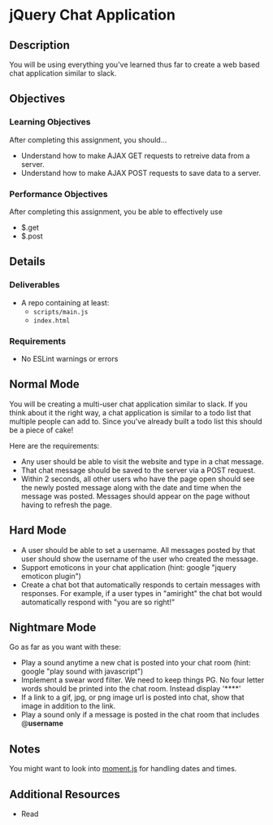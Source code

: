# jQuery Chat Application

## Description
You will be using everything you&#x27;ve learned thus far to create a web based chat application similar to slack.


## Objectives

### Learning Objectives

After completing this assignment, you should…

* Understand how to make AJAX GET requests to retreive data from a server.
* Understand how to make AJAX POST requests to save data to a server.


### Performance Objectives

After completing this assignment, you be able to effectively use

* $.get
* $.post



## Details

### Deliverables

* A repo containing at least:
  * `scripts/main.js`
  * `index.html`

### Requirements

* No ESLint warnings or errors


## Normal Mode
You will be creating a multi-user chat application similar to slack. If you think about it the right way, a chat application is similar to a todo list that multiple people can add to. Since you've already built a todo list this should be a piece of cake!

Here are the requirements:
* Any user should be able to visit the website and type in a chat message.
* That chat message should be saved to the server via a POST request.
* Within 2 seconds, all other users who have the page open should see the newly posted message along with the date and time when the message was posted. Messages should appear on the page without having to refresh the page.

## Hard Mode
* A user should be able to set a username. All messages posted by that user should show the username of the user who created the message.
* Support emoticons in your chat application (hint: google "jquery emoticon plugin")
* Create a chat bot that automatically responds to certain messages with responses. For example, if a user types in "amiright" the chat bot would automatically respond with "you are so right!"

## Nightmare Mode
Go as far as you want with these:

* Play a sound anytime a new chat is posted into your chat room (hint: google "play sound with javascript")
* Implement a swear word filter. We need to keep things PG. No four letter words should be printed into the chat room. Instead display '****'
* If a link to a gif, jpg, or png image url is posted into chat, show that image in addition to the link.
* Play a sound only if a message is posted in the chat room that includes @**username**




## Notes

You might want to look into [moment.js](http://momentjs.com/) for handling dates and times.

## Additional Resources

* Read []()
